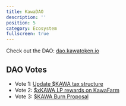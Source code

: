 ```yaml
---
title: KawaDAO
description: ''
position: 5
category: Ecosystem
fullscreen: true
---
```


<span class="text-xl">Check out the DAO: [dao.kawatoken.io](dao.kawatoken.io)</span>

## DAO Votes

- Vote 1: [Update $KAWA tax structure](https://twitter.com/kawakami_inu)
- Vote 2: [$xKAWA LP rewards on KawaFarm](https://www.reddit.com/r/kawatoken)
- Vote 3: [$KAWA Burn Proposal](https://discord.gg/kawakami)
